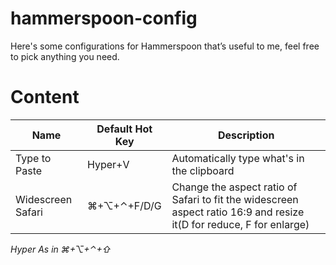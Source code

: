 # hammerspoon-config
Here's some configurations for Hammerspoon that’s useful to me, feel free to pick anything you need.
# Content
Name|Default Hot Key|Description
---|---|---
Type to Paste|Hyper+V|Automatically type what's in the clipboard
Widescreen Safari|⌘+⌥+⌃+F/D/G|Change the aspect ratio of Safari to fit the widescreen aspect ratio 16:9 and resize it(D for reduce, F for enlarge)

*Hyper As in ⌘+⌥+⌃+⇧*
